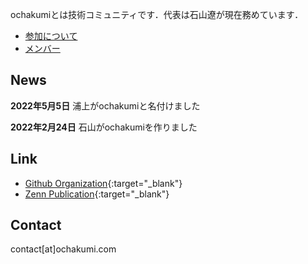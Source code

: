 ochakumiとは技術コミュニティです．代表は石山遼が現在務めています．
- [参加について](join.md)
- [メンバー](member.md)

## News
**2022年5月5日** 浦上がochakumiと名付けました

**2022年2月24日** 石山がochakumiを作りました

## Link
- [Github Organization](https://github.com/ochakumi/){:target="_blank"}
- [Zenn Publication](https://zenn.dev/p/ochakumi){:target="_blank"}

## Contact
contact[at]ochakumi.com